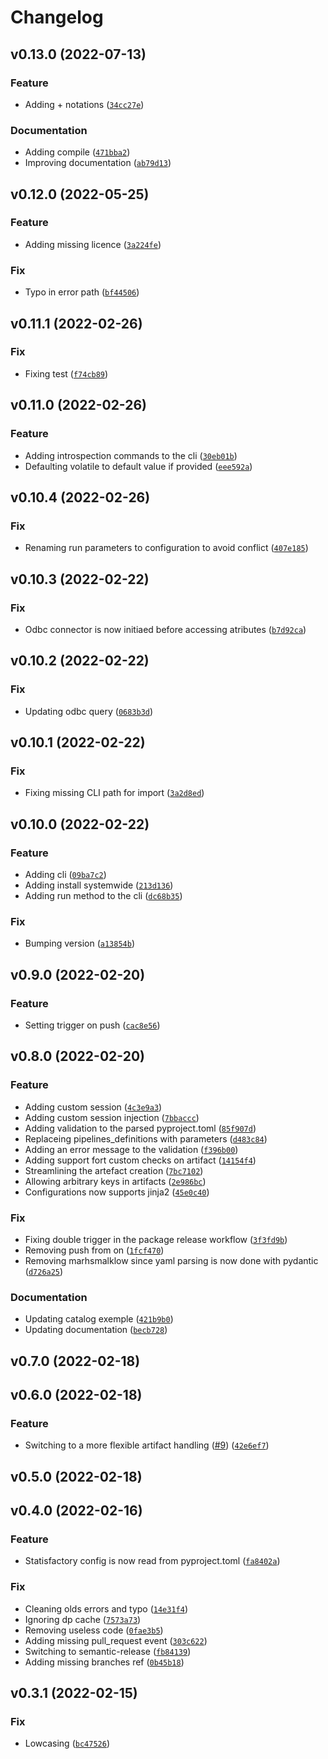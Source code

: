 # Changelog

<!--next-version-placeholder-->

## v0.13.0 (2022-07-13)
### Feature
* Adding + notations ([`34cc27e`](https://github.com/Sciance-Inc/statisfactory/commit/34cc27eb9838c04574852a30a1c8309ce3e5aa0c))

### Documentation
* Adding compile ([`471bba2`](https://github.com/Sciance-Inc/statisfactory/commit/471bba2d9d9469e7e8e3a40ca13eccc733065a8a))
* Improving documentation ([`ab79d13`](https://github.com/Sciance-Inc/statisfactory/commit/ab79d1317fdf54519719f8cbdac7357580713701))

## v0.12.0 (2022-05-25)
### Feature
* Adding missing licence ([`3a224fe`](https://github.com/Sciance-Inc/statisfactory/commit/3a224fe9092df9ce64b78ef46c244b55df8ca679))

### Fix
* Typo in error path ([`bf44506`](https://github.com/Sciance-Inc/statisfactory/commit/bf44506a54c13e1a1e21d18db3d419f4cbe7e15b))

## v0.11.1 (2022-02-26)
### Fix
* Fixing test ([`f74cb89`](https://github.com/Sciance-Inc/statisfactory/commit/f74cb89f7073684d90837c288f0b6efb99ac8426))

## v0.11.0 (2022-02-26)
### Feature
* Adding introspection commands to the cli ([`30eb01b`](https://github.com/Sciance-Inc/statisfactory/commit/30eb01b65473d3c7bb07f6e0494899f6a29624de))
* Defaulting volatile to default value if provided ([`eee592a`](https://github.com/Sciance-Inc/statisfactory/commit/eee592a1ebe781c5264f9f9f9903490d6bcebe1b))

## v0.10.4 (2022-02-26)
### Fix
* Renaming run parameters to configuration to avoid conflict ([`407e185`](https://github.com/Sciance-Inc/statisfactory/commit/407e185f4cb333be96a42f259bf53a0507f3dcb6))

## v0.10.3 (2022-02-22)
### Fix
* Odbc connector is now initiaed before accessing atributes ([`b7d92ca`](https://github.com/Sciance-Inc/statisfactory/commit/b7d92ca08ab7b3c60350a953e6aac09d1589adf8))

## v0.10.2 (2022-02-22)
### Fix
* Updating odbc query ([`0683b3d`](https://github.com/Sciance-Inc/statisfactory/commit/0683b3d82ba178602359b119630ee53324d762ea))

## v0.10.1 (2022-02-22)
### Fix
* Fixing missing CLI path for import ([`3a2d8ed`](https://github.com/Sciance-Inc/statisfactory/commit/3a2d8ed68956c2aea979b03e45d04dbf318b2192))

## v0.10.0 (2022-02-22)
### Feature
* Adding cli ([`09ba7c2`](https://github.com/Sciance-Inc/statisfactory/commit/09ba7c246f35b1c0d0aa764ecff7701fb84958ed))
* Adding install systemwide ([`213d136`](https://github.com/Sciance-Inc/statisfactory/commit/213d136c6ada9cce4b6871995629634129f90c70))
* Adding run method to the cli ([`dc68b35`](https://github.com/Sciance-Inc/statisfactory/commit/dc68b352a0b1b332af8e0fd71ded9e838f37fc6b))

### Fix
* Bumping version ([`a13854b`](https://github.com/Sciance-Inc/statisfactory/commit/a13854b268947e58215760fff788ece86837685b))

## v0.9.0 (2022-02-20)
### Feature
* Setting trigger on push ([`cac8e56`](https://github.com/Sciance-Inc/statisfactory/commit/cac8e5649fb4168a7232eef5ae75dbb7de5f07a3))

## v0.8.0 (2022-02-20)
### Feature
* Adding custom session ([`4c3e9a3`](https://github.com/Sciance-Inc/statisfactory/commit/4c3e9a3d32b54455000bc66007e31464a08ec2e2))
* Adding custom session injection ([`7bbaccc`](https://github.com/Sciance-Inc/statisfactory/commit/7bbaccca4646a2e3340000d76b655a2fa29963a6))
* Adding validation to the parsed pyproject.toml ([`85f907d`](https://github.com/Sciance-Inc/statisfactory/commit/85f907d25c39ae8be035fa1e62061c113d7c0b27))
* Replaceing pipelines_definitions with parameters ([`d483c84`](https://github.com/Sciance-Inc/statisfactory/commit/d483c84321d7accfb105235882c4e8f970ae6016))
* Adding an error message to the validation ([`f396b00`](https://github.com/Sciance-Inc/statisfactory/commit/f396b00dcfa135dd7f0313ecd8663df3f5a93885))
* Adding support fort custom checks on artifact ([`14154f4`](https://github.com/Sciance-Inc/statisfactory/commit/14154f41a8c04cba699e31d7ecb2858db9343bea))
* Streamlining the artefact creation ([`7bc7102`](https://github.com/Sciance-Inc/statisfactory/commit/7bc71025d3ec741db0fba5f8b5d2b14efeaf0d7f))
* Allowing arbitrary keys in artifacts ([`2e986bc`](https://github.com/Sciance-Inc/statisfactory/commit/2e986bcf1a7d872aa7bdd3538a1193df894d8c73))
* Configurations now supports jinja2 ([`45e0c40`](https://github.com/Sciance-Inc/statisfactory/commit/45e0c403a45512d83d9f83dc3c0d196cfef898c7))

### Fix
* Fixing double trigger in the package release workflow ([`3f3fd9b`](https://github.com/Sciance-Inc/statisfactory/commit/3f3fd9bed720a9f765cd92befff287fb479ba183))
* Removing push from on ([`1fcf470`](https://github.com/Sciance-Inc/statisfactory/commit/1fcf470c0aea5bde00c15513fbea689a0245ac2a))
* Removing marhsmalklow since yaml parsing is now done with pydantic ([`d726a25`](https://github.com/Sciance-Inc/statisfactory/commit/d726a25970d4da7a5d3ce8c80288ed0a34c6b75a))

### Documentation
* Updating catalog exemple ([`421b9b0`](https://github.com/Sciance-Inc/statisfactory/commit/421b9b0290d70e0a3d72faa0cadb12172eee88f8))
* Updating documentation ([`becb728`](https://github.com/Sciance-Inc/statisfactory/commit/becb728875832e0b9fed6c65136a95a55ce32de2))

## v0.7.0 (2022-02-18)


## v0.6.0 (2022-02-18)
### Feature
* Switching to a more flexible artifact handling ([#9](https://github.com/Sciance-Inc/statisfactory/issues/9)) ([`42e6ef7`](https://github.com/Sciance-Inc/statisfactory/commit/42e6ef706cf4aa0ebaaf1642c7be8e854e824c77))

## v0.5.0 (2022-02-18)


## v0.4.0 (2022-02-16)
### Feature
* Statisfactory config is now read from pyproject.toml ([`fa8402a`](https://github.com/Sciance-Inc/statisfactory/commit/fa8402a56d567bc09c3390b3726e5c6d785ff884))

### Fix
* Cleaning olds errors and typo ([`14e31f4`](https://github.com/Sciance-Inc/statisfactory/commit/14e31f4a47880513833236be910b8f1a7bc1104c))
* Ignoring dp cache ([`7573a73`](https://github.com/Sciance-Inc/statisfactory/commit/7573a73b68151cf077c64cdc45f3def7f432b7d6))
* Removing useless code ([`0fae3b5`](https://github.com/Sciance-Inc/statisfactory/commit/0fae3b520ccc8f2a3e3039bc1e63e26b66c32765))
* Adding missing pull_request event ([`303c622`](https://github.com/Sciance-Inc/statisfactory/commit/303c6228365a2d88aea2b1bfec2e1a211bbe97fd))
* Switching to semantic-release ([`fb84139`](https://github.com/Sciance-Inc/statisfactory/commit/fb841392f226d142ce6c7a476ca2e5a63b3d283b))
* Adding missing branches ref ([`0b45b18`](https://github.com/Sciance-Inc/statisfactory/commit/0b45b18d4dfa5a924a621de8c6c02919ec8db727))

## v0.3.1 (2022-02-15)
### Fix
* Lowcasing ([`bc47526`](https://github.com/Sciance-Inc/statisfactory/commit/bc47526449e64456bf3344d452ada0768ce54fab))
